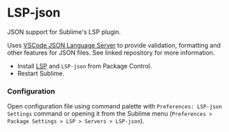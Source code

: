 # LSP-json

JSON support for Sublime's LSP plugin.

Uses [VSCode JSON Language Server](https://github.com/Microsoft/vscode/tree/master/extensions/json-language-features/server) to provide validation, formatting and other features for JSON files. See linked repository for more information.

* Install [LSP](https://packagecontrol.io/packages/LSP) and `LSP-json` from Package Control.
* Restart Sublime.

### Configuration

Open configuration file using command palette with `Preferences: LSP-json Settings` command or opening it from the Sublime menu (`Preferences > Package Settings > LSP > Servers > LSP-json`).
